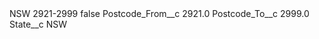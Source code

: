 <?xml version="1.0" encoding="UTF-8"?>
<CustomMetadata xmlns="http://soap.sforce.com/2006/04/metadata" xmlns:xsi="http://www.w3.org/2001/XMLSchema-instance" xmlns:xsd="http://www.w3.org/2001/XMLSchema">
    <label>NSW 2921-2999</label>
    <protected>false</protected>
    <values>
        <field>Postcode_From__c</field>
        <value xsi:type="xsd:double">2921.0</value>
    </values>
    <values>
        <field>Postcode_To__c</field>
        <value xsi:type="xsd:double">2999.0</value>
    </values>
    <values>
        <field>State__c</field>
        <value xsi:type="xsd:string">NSW</value>
    </values>
</CustomMetadata>
